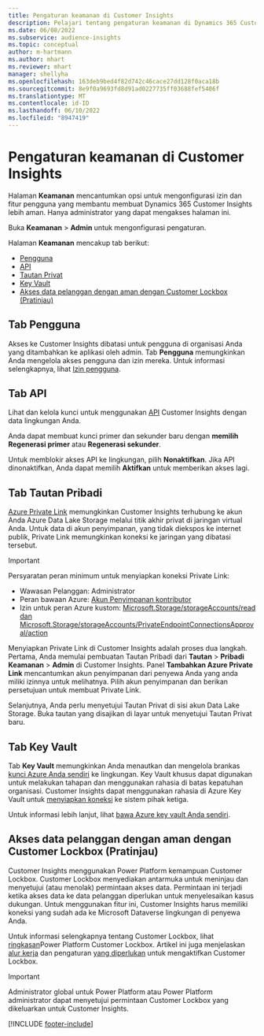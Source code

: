 ```yaml
---
title: Pengaturan keamanan di Customer Insights
description: Pelajari tentang pengaturan keamanan di Dynamics 365 Customer Insights.
ms.date: 06/08/2022
ms.subservice: audience-insights
ms.topic: conceptual
author: m-hartmann
ms.author: mhart
ms.reviewer: mhart
manager: shellyha
ms.openlocfilehash: 163deb9bed4f82d742c46cace27dd128f0aca18b
ms.sourcegitcommit: 8e9f0a9693fd8d91ad0227735ff03688fef5406f
ms.translationtype: MT
ms.contentlocale: id-ID
ms.lasthandoff: 06/10/2022
ms.locfileid: "8947419"
---
```

# <a name="security-settings-in-customer-insights"></a>Pengaturan keamanan di Customer Insights

Halaman **Keamanan** mencantumkan opsi untuk mengonfigurasi izin dan fitur pengguna yang membantu membuat Dynamics 365 Customer Insights lebih aman. Hanya administrator yang dapat mengakses halaman ini.

Buka **Keamanan** > **Admin** untuk mengonfigurasi pengaturan.

Halaman **Keamanan** mencakup tab berikut:

- [Pengguna](#users-tab)
- [API](#apis-tab)
- [Tautan Privat](#private-links-tab)
- [Key Vault](#key-vault-tab)
- [Akses data pelanggan dengan aman dengan Customer Lockbox (Pratinjau)](#securely-access-customer-data-with-customer-lockbox-preview)

## <a name="users-tab"></a>Tab Pengguna

Akses ke Customer Insights dibatasi untuk pengguna di organisasi Anda yang ditambahkan ke aplikasi oleh admin. Tab **Pengguna** memungkinkan Anda mengelola akses pengguna dan izin mereka. Untuk informasi selengkapnya, lihat [Izin pengguna](permissions.md).

## <a name="apis-tab"></a>Tab API

Lihat dan kelola kunci untuk menggunakan [API](apis.md) Customer Insights dengan data lingkungan Anda.

Anda dapat membuat kunci primer dan sekunder baru dengan **memilih Regenerasi primer** atau **Regenerasi sekunder**. 

Untuk memblokir akses API ke lingkungan, pilih **Nonaktifkan**. Jika API dinonaktifkan, Anda dapat memilih **Aktifkan** untuk memberikan akses lagi.

## <a name="private-links-tab"></a>Tab Tautan Pribadi

[Azure Private Link](/azure/private-link/private-link-overview) memungkinkan Customer Insights terhubung ke akun Anda Azure Data Lake Storage melalui titik akhir privat di jaringan virtual Anda. Untuk data di akun penyimpanan, yang tidak diekspos ke internet publik, Private Link memungkinkan koneksi ke jaringan yang dibatasi tersebut.

> [!IMPORTANT]
> Persyaratan peran minimum untuk menyiapkan koneksi Private Link:
>
> - Wawasan Pelanggan: Administrator
> - Peran bawaan Azure: [Akun Penyimpanan kontributor](/azure/role-based-access-control/built-in-roles#storage-account-contributor)
> - Izin untuk peran Azure kustom: [Microsoft.Storage/storageAccounts/read dan Microsoft.Storage/storageAccounts/PrivateEndpointConnectionsApproval/action](/azure/role-based-access-control/resource-provider-operations#microsoftstorage)
>

Menyiapkan Private Link di Customer Insights adalah proses dua langkah. Pertama, Anda memulai pembuatan Tautan Pribadi dari **Tautan** > **Pribadi Keamanan** > **Admin** di Customer Insights. Panel **Tambahkan Azure Private Link** mencantumkan akun penyimpanan dari penyewa Anda yang anda miliki izinnya untuk melihatnya. Pilih akun penyimpanan dan berikan persetujuan untuk membuat Private Link.

Selanjutnya, Anda perlu menyetujui Tautan Privat di sisi akun Data Lake Storage. Buka tautan yang disajikan di layar untuk menyetujui Tautan Privat baru.

## <a name="key-vault-tab"></a>Tab Key Vault

Tab **Key Vault** memungkinkan Anda menautkan dan mengelola brankas [kunci Azure Anda sendiri](/azure/key-vault/general/basic-concepts) ke lingkungan.
Key Vault khusus dapat digunakan untuk melakukan tahapan dan menggunakan rahasia di batas kepatuhan organisasi. Customer Insights dapat menggunakan rahasia di Azure Key Vault untuk [menyiapkan koneksi](connections.md) ke sistem pihak ketiga.

Untuk informasi lebih lanjut, lihat [bawa Azure key vault Anda sendiri](use-azure-key-vault.md).

## <a name="securely-access-customer-data-with-customer-lockbox-preview"></a>Akses data pelanggan dengan aman dengan Customer Lockbox (Pratinjau)

Customer Insights menggunakan Power Platform kemampuan Customer Lockbox. Customer Lockbox menyediakan antarmuka untuk meninjau dan menyetujui (atau menolak) permintaan akses data. Permintaan ini terjadi ketika akses data ke data pelanggan diperlukan untuk menyelesaikan kasus dukungan. Untuk menggunakan fitur ini, Customer Insights harus memiliki koneksi yang sudah ada ke Microsoft Dataverse lingkungan di penyewa Anda.

Untuk informasi selengkapnya tentang Customer Lockbox, lihat [ringkasan](/power-platform/admin/about-lockbox#summary)Power Platform Customer Lockbox. Artikel ini juga menjelaskan [alur kerja](/power-platform/admin/about-lockbox#workflow) dan pengaturan [yang diperlukan](/power-platform/admin/about-lockbox#enable-the-lockbox-policy) untuk mengaktifkan Customer Lockbox.

> [!IMPORTANT]
> Administrator global untuk Power Platform atau Power Platform administrator dapat menyetujui permintaan Customer Lockbox yang dikeluarkan untuk Customer Insights.

[!INCLUDE [footer-include](includes/footer-banner.md)]
